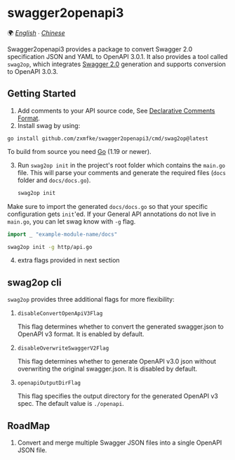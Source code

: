 # swagger2openapi3

🌍 *[English](README.md) ∙ [Chinese](README_zh-CN.md)*

Swagger2openapi3 provides a package to convert Swagger 2.0 specification JSON and YAML to OpenAPI 3.0.1. It also provides a tool called `swag2op`, which integrates [Swagger 2.0](https://github.com/swaggo/swag) generation and supports conversion to OpenAPI 3.0.3.

## Getting Started

1. Add comments to your API source code, See [Declarative Comments Format](https://github.com/swaggo/swag#declarative-comments-format).
2. Install swag by using:

```
go install github.com/zxmfke/swagger2openapi3/cmd/swag2op@latest
```

To build from source you need [Go](https://golang.org/dl/) (1.19 or newer).

3. Run `swag2op init` in the project's root folder which contains the `main.go` file. This will parse your comments and generate the required files (`docs` folder and `docs/docs.go`).

   ```bash
   swag2op init
   ```

Make sure to import the generated `docs/docs.go` so that your specific configuration gets `init`'ed. If your General API annotations do not live in `main.go`, you can let swag know with `-g` flag.

```go
import _ "example-module-name/docs"
```

```bash
swag2op init -g http/api.go
```

4. extra flags provided in next section

## swag2op cli

`swag2op` provides three additional flags for more flexibility:

1. `disableConvertOpenApiV3Flag`

   This flag determines whether to convert the generated swagger.json to OpenAPI v3 format. It is enabled by default.

2. `disableOverwriteSwaggerV2Flag`

   This flag determines whether to generate OpenAPI v3.0 json without overwriting the original swagger.json. It is disabled by default.

3. `openapiOutputDirFlag`

   This flag specifies the output directory for the generated OpenAPI v3 spec. The default value is `./openapi`.

## RoadMap

1. Convert and merge multiple Swagger JSON files into a single OpenAPI JSON file.
